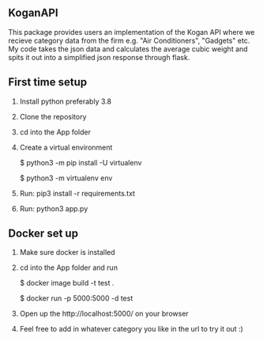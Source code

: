 ## KoganAPI

This package provides users an implementation of the Kogan API where we recieve category data from the firm e.g. "Air Conditioners", "Gadgets" etc.
My code takes the json data and calculates the average cubic weight and spits it out into a simplified json response through flask.


## First time setup
1.  Install python preferably 3.8
2.  Clone the repository
3.  cd into the App folder
4.  Create a virtual environment

    $ python3 -m pip install -U virtualenv
    
    $ python3 -m virtualenv env
    
5.  Run: pip3 install -r requirements.txt

6. Run: python3 app.py


## Docker set up
1.  Make sure docker is installed
2.  cd into the App folder and run 

    $ docker image build -t test .
    
    $ docker run -p 5000:5000 -d test
    
    
3.  Open up the http://localhost:5000/ on your browser
4.  Feel free to add in whatever category you like in the url to try it out :)

    
    


